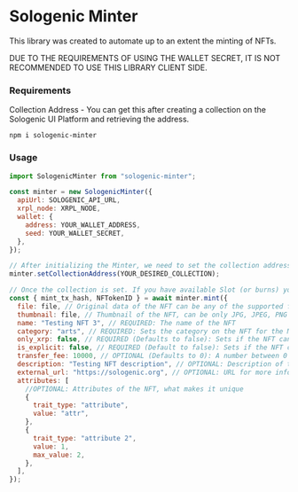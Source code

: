 # Sologenic Minter

This library was created to automate up to an extent the minting of NFTs.

DUE TO THE REQUIREMENTS OF USING THE WALLET SECRET, IT IS NOT RECOMMENDED TO USE THIS LIBRARY CLIENT SIDE.

### Requirements

Collection Address - You can get this after creating a collection on the Sologenic UI Platform and retrieving the address.

```
npm i sologenic-minter
```

### Usage

```javascript
import SologenicMinter from "sologenic-minter";

const minter = new SologenicMinter({
  apiUrl: SOLOGENIC_API_URL,
  xrpl_node: XRPL_NODE,
  wallet: {
    address: YOUR_WALLET_ADDRESS,
    seed: YOUR_WALLET_SECRET,
  },
});

// After initializing the Minter, we need to set the collection address in which we want to mint
minter.setCollectionAddress(YOUR_DESIRED_COLLECTION);

// Once the collection is set. If you have available Slot (or burns) you can start minting.
const { mint_tx_hash, NFTokenID } = await minter.mint({
  file: file, // Original data of the NFT can be any of the supported files Sologenic accepts
  thumbnail: file, // Thumbnail of the NFT, can be only JPG, JPEG, PNG or GIF
  name: "Testing NFT 3", // REQUIRED: The name of the NFT
  category: "arts", // REQUIRED: Sets the category on the NFT for the Marketplace
  only_xrp: false, // REQUIRED (Defaults to false): Sets if the NFT can only be traded for XRP
  is_explicit: false, // REQUIRED (Default to false): Sets if the NFT contains Explicit content
  transfer_fee: 10000, // OPTIONAL (Defaults to 0): A number between 0 and 50000 i.e to get 10% royalty transfer_fee must be 10000
  description: "Testing NFT description", // OPTIONAL: Description of the NFT
  external_url: "https://sologenic.org", // OPTIONAL: URL for more information of the NFT
  attributes: [
    //OPTIONAL: Attributes of the NFT, what makes it unique
    {
      trait_type: "attribute",
      value: "attr",
    },
    {
      trait_type: "attribute 2",
      value: 1,
      max_value: 2,
    },
  ],
});
```
